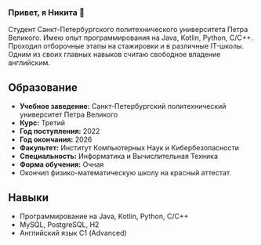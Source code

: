 ### Привет, я Никита 👋
Студент Санкт-Петербургского политехнического университета Петра Великого. Имею опыт программирования на Java, Kotlin, Python, C/C++. Проходил отборочные этапы на стажировки и в различные IT-школы. Одним из своих главных навыков считаю свободное владение английским.

## Образование
- **Учебное заведение:** Санкт-Петербургский политехнический университет Петра Великого
- **Курс:** Третий
- **Год поступления:** 2022
- **Год окончания:** 2026
- **Факультет:** Институт Компьютерных Наук и Кибербезопасности
- **Специальность:** Информатика и Вычислительная Техника
- **Форма обучения:** Очная
- Окончил физико-математическую школу на красный аттестат.

## Навыки
- Программирование на Java, Kotlin, Python, C/C++
-	MySQL, PostgreSQL, H2
-	Английский язык С1 (Advanced)

